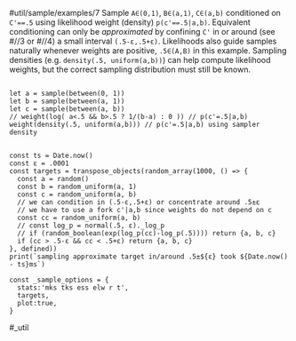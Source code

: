 #util/sample/examples/7 Sample `A∈(0,1)`, `B∈(a,1)`, `C∈(a,b)` conditioned on `C'==.5` using likelihood weight (density) `p(c'==.5|a,b)`. Equivalent conditioning can only be _approximated_ by confining `C'` in or around (see #//3 or #//4) a small interval `(.5-ε,.5+ε)`. Likelihoods also guide samples naturally whenever weights are positive, `.5∈(A,B)` in this example. Sampling densities (e.g. `density(.5, uniform(a,b))`) can help compute likelihood weights, but the correct sampling distribution must still be known.
```js:js_input

let a = sample(between(0, 1))
let b = sample(between(a, 1))
let c = sample(between(a, b))
// weight(log( a<.5 && b>.5 ? 1/(b-a) : 0 )) // p(c'=.5|a,b)
weight(density(.5, uniform(a,b))) // p(c'=.5|a,b) using sampler density
```
```js:js_removed

const ts = Date.now()
const ε = .0001
const targets = transpose_objects(random_array(1000, () => {
  const a = random()
  const b = random_uniform(a, 1)
  const c = random_uniform(a, b)
  // we can condition in (.5-ε,.5+ε) or concentrate around .5±ε
  // we have to use a fork c'|a,b since weights do not depend on c
  const cc = random_uniform(a, b)
  // const log_p = normal(.5, ε)._log_p
  // if (random_boolean(exp(log_p(cc)-log_p(.5)))) return {a, b, c}
  if (cc > .5-ε && cc < .5+ε) return {a, b, c}
}, defined))
print(`sampling approximate target in/around .5±${ε} took ${Date.now() - ts}ms`)

const _sample_options = { 
  stats:'mks tks ess elw r t',  
  targets,
  plot:true,
}

```
#_util